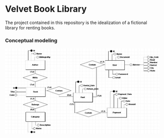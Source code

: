 <h1> Velvet Book Library </h1>
The project contained in this repository is the idealization of a fictional library for renting books.

<h3>Conceptual modeling</h3>
<img src="./img/Conceptual.JPG"/>

